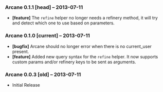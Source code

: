### Arcane **0.1.1** [head] – 2013-07-11
* **[feature]** The `refine` helper no longer needs a
  refinery method, it will try and detect which one to
  use based on parameters.

### Arcane **0.1.0** [current] – 2013-07-11
* **[bugfix]** Arcane should no longer error when there is
  no current_user present.
* **[feature]** Added new query syntax for the `refine`
  helper. It now supports custom params and/or refinery
  keys to be sent as arguments.

### Arcane **0.0.3** [old] – 2013-07-11
* Initial Release